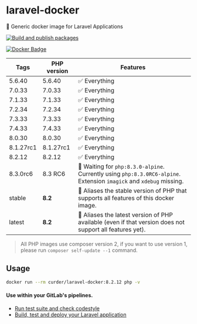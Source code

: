# laravel-docker

🐳 Generic docker image for Laravel Applications

[![Build and publish packages](https://github.com/curder/laravel-docker/actions/workflows/packages.yml/badge.svg?branch=master)](https://github.com/curder/laravel-docker/actions/workflows/packages.yml)

[![Docker Badge](https://img.shields.io/docker/pulls/curder/laravel-docker)](https://hub.docker.com/r/curder/laravel-docker/)

| Tags      | PHP version | Features                                                                                                            |
|-----------|-------------|---------------------------------------------------------------------------------------------------------------------|
| 5.6.40    | 5.6.40      | ✅ Everything                                                                                                        |
| 7.0.33    | 7.0.33      | ✅ Everything                                                                                                        |
| 7.1.33    | 7.1.33      | ✅ Everything                                                                                                        |
| 7.2.34    | 7.2.34      | ✅ Everything                                                                                                        |
| 7.3.33    | 7.3.33      | ✅ Everything                                                                                                        |
| 7.4.33    | 7.4.33      | ✅ Everything                                                                                                        |
| 8.0.30    | 8.0.30      | ✅ Everything                                                                                                        |
| 8.1.27rc1 | 8.1.27rc1   | ✅ Everything                                                                                                        |
| 8.2.12    | 8.2.12      | ✅ Everything                                                                                                        |
| 8.3.0rc6  | 8.3 RC6     | 🚧 Waiting for `php:8.3.0-alpine`. Currently using `php:8.3.0RC6-alpine`. Extension `imagick` and `xdebug` missing. |
| stable    | **8.2**     | 🔗 Aliases the stable version of PHP that supports all features of this docker image.                               |
| latest    | **8.2**     | 🔗 Aliases the latest version of PHP available (even if that version does not support all features yet).            |                            

> All PHP images use composer version 2, if you want to use version 1, please run `composer self-update --1` command.

## Usage

```bash
docker run --rm curder/laravel-docker:8.2.12 php -v
```

#### Use within your GitLab's pipelines.

* [Run test suite and check codestyle](http://lorisleiva.com/using-gitlabs-pipeline-with-laravel/)
* [Build, test and deploy your Laravel application](http://lorisleiva.com/laravel-deployment-using-gitlab-pipelines/)
